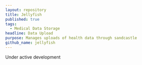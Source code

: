 ```yaml
---
layout: repository
title: Jellyfish
published: true
tags:
  - Medical Data Storage
headline: Data Upload
purpose: Manages uploads of health data through sandcastle
github_name: jellyfish
---
```

Under active development

